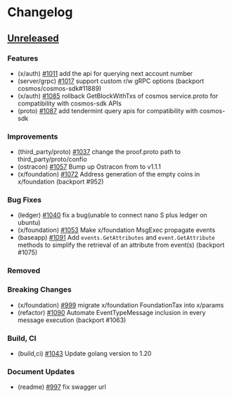 <!--
Guiding Principles:

Changelogs are for humans, not machines.
There should be an entry for every single version.
The same types of changes should be grouped.
Versions and sections should be linkable.
The latest version comes first.
The release date of each version is displayed.
Mention whether you follow Semantic Versioning.

Usage:

Change log entries are to be added to the Unreleased section under the
appropriate stanza (see below). Each entry should ideally include a tag and
the Github issue reference in the following format:

* (<tag>) \#<issue-number> message

The issue numbers will later be link-ified during the release process so you do
not have to worry about including a link manually, but you can if you wish.

Types of changes (Stanzas):

"Features" for new features.
"Improvements" for changes in existing functionality.
"Deprecated" for soon-to-be removed features.
"Bug Fixes" for any bug fixes.
"Client Breaking" for breaking Protobuf, gRPC and REST routes used by end-users.
"CLI Breaking" for breaking CLI commands.
"API Breaking" for breaking exported APIs used by developers building on SDK.
"State Machine Breaking" for any changes that result in a different AppState given same genesisState and txList.
Ref: https://keepachangelog.com/en/1.0.0/
-->

# Changelog

## [Unreleased](https://github.com/Finschia/finschia-sdk/compare/v0.47.0...HEAD)

### Features
* (x/auth) [\#1011](https://github.com/Finschia/finschia-sdk/pull/1011) add the api for querying next account number
* (server/grpc) [\#1017](https://github.com/Finschia/finschia-sdk/pull/1017) support custom r/w gRPC options (backport cosmos/cosmos-sdk#11889)
* (x/auth) [\#1085](https://github.com/Finschia/finschia-sdk/pull/1085) rollback GetBlockWithTxs of cosmos service.proto for compatibility with cosmos-sdk APIs
* (proto) [\#1087](https://github.com/Finschia/finschia-sdk/pull/1087) add tendermint query apis for compatibility with cosmos-sdk

### Improvements
* (third_party/proto) [\#1037](https://github.com/Finschia/finschia-sdk/pull/1037) change the proof.proto path to third_party/proto/confio
* (ostracon) [\#1057](https://github.com/Finschia/finschia-sdk/pull/1057) Bump up Ostracon from to v1.1.1
* (x/foundation) [\#1072](https://github.com/Finschia/finschia-sdk/pull/1072) Address generation of the empty coins in x/foundation (backport #952)

### Bug Fixes
* (ledger) [\#1040](https://github.com/Finschia/finschia-sdk/pull/1040) fix a bug(unable to connect nano S plus ledger on ubuntu)
* (x/foundation) [\#1053](https://github.com/Finschia/finschia-sdk/pull/1053) Make x/foundation MsgExec propagate events
* (baseapp) [\#1091](https://github.com/cosmos/cosmos-sdk/pull/1091) Add `events.GetAttributes` and `event.GetAttribute` methods to simplify the retrieval of an attribute from event(s) (backport #1075)

### Removed

### Breaking Changes
* (x/foundation) [\#999](https://github.com/Finschia/finschia-sdk/pull/999) migrate x/foundation FoundationTax into x/params
* (refactor) [\#1090](https://github.com/Finschia/finschia-sdk/pull/1090) Automate EventTypeMessage inclusion in every message execution (backport #1063)

### Build, CI
* (build,ci) [\#1043](https://github.com/Finschia/finschia-sdk/pull/1043) Update golang version to 1.20

### Document Updates
* (readme) [\#997](https://github.com/finschia/finschia-sdk/pull/997) fix swagger url
